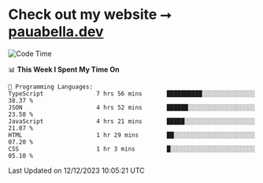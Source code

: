 # Check out my website ⭢ [pauabella.dev](https://pauabella.dev)

<!--START_SECTION:waka-->
![Code Time](http://img.shields.io/badge/Code%20Time-2%2C769%20hrs%2012%20mins-blue)

📊 **This Week I Spent My Time On** 

```text
💬 Programming Languages: 
TypeScript               7 hrs 56 mins       ██████████░░░░░░░░░░░░░░░   38.37 % 
JSON                     4 hrs 52 mins       ██████░░░░░░░░░░░░░░░░░░░   23.58 % 
JavaScript               4 hrs 21 mins       █████░░░░░░░░░░░░░░░░░░░░   21.07 % 
HTML                     1 hr 29 mins        ██░░░░░░░░░░░░░░░░░░░░░░░   07.20 % 
CSS                      1 hr 3 mins         █░░░░░░░░░░░░░░░░░░░░░░░░   05.10 % 
```


 Last Updated on 12/12/2023 10:05:21 UTC
<!--END_SECTION:waka-->
